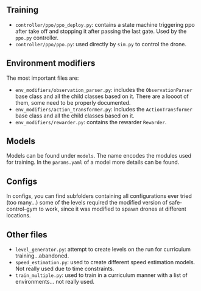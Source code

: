 ## Training
- `controller/ppo/ppo_deploy.py`: contains a state machine triggering ppo after take off and stopping it after passing the last gate. Used by the `ppo.py` controller.
- `controller/ppo/ppo.py`: used directly by `sim.py` to control the drone. 

## Environment modifiers

The most important files are:

- `env_modifiers/observation_parser.py`: includes the `ObservationParser` base class and all the child classes based on it. There are a loooot of them, some need to be properly documented.
- `env_modifiers/action_transformer.py`: includes the `ActionTransformer` base class and all the child classes based on it.
- `env_modifiers/rewarder.py`: contains the rewarder `Rewarder`.

## Models
Models can be found under `models`. The name encodes the modules used for training. In the `params.yaml` of a model more details can be found.

## Configs

In configs, you can find subfolders containing all configurations ever tried (too many...) some of the levels required the modified version of
safe-control-gym to work, since it was modified to spawn drones at different locations.

## Other files

- `level_generator.py`: attempt to create levels on the run for curriculum training...abandoned.
- `speed_estimation.py`: used to create different speed estimation models. Not really used due to time constraints.
- `train_multiple.py`: used to train in a curriculum manner with a list of environments... not really used.

